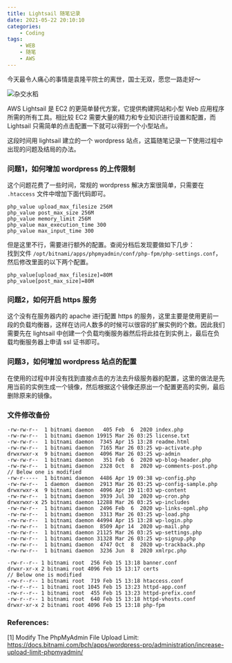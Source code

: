 ```yaml
---
title: Lightsail 随笔记录
date: 2021-05-22 20:10:10
categories: 
    - Coding
tags:
    - WEB
    - 随笔
    - AWS
---
```


今天最令人痛心的事情是袁隆平院士的离世，国士无双，愿您一路走好～

<!--more-->

![杂交水稻](https://lilu-pic-bed.oss-cn-beijing.aliyuncs.com/my-blog/2021-05-22-lightsail-sui-bi-ji-lu/za-jiao-shui-dao.jpeg)

AWS Lightsail 是 EC2 的更简单替代方案，它提供构建网站和小型 Web 应用程序所需的所有工具。相比较 EC2 需要大量的精力和专业知识进行设置和配置，而 Lightsail 只需简单的点击配置一下就可以得到一个小型站点。

这段时间用 lightsail 建立的一个 wordpress 站点，这篇随笔记录一下使用过程中出现的问题及结局的办法。

### 问题1，如何增加 wordpress 的上传限制
这个问题花费了一些时间，常规的 wordpress 解决方案很简单，只需要在 `.htaccess` 文件中增加下面代码即可。
```
php_value upload_max_filesize 256M
php_value post_max_size 256M
php_value memory_limit 256M
php_value max_execution_time 300
php_value max_input_time 300
```
但是这里不行，需要进行额外的配置。查阅分档后发现要做如下几步：  
找到文件 `/opt/bitnami/apps/phpmyadmin/conf/php-fpm/php-settings.conf`，然后修改里面的以下两个配置。
```
php_value[upload_max_filesize]=80M
php_value[post_max_size]=80M
```

### 问题2，如何开启 https 服务
这个没有在服务器内的 apache 进行配置 https 的服务，这里主要是使用更前一段的负载均衡器，这样在访问人数多的时候可以很容的扩展实例的个数。因此我们需要先在 lightsail 中创建一个负载均衡服务器然后将此挂在到实例上，最后在负载均衡服务器上申请 ssl 证书即可。

### 问题3，如何增加 wordpress 站点的配置
在使用的过程中并没有找到直接点击的方法去升级服务器的配置，这里的做法是先用当前的实例生成一个镜像，然后根据这个镜像还原出一个配置更高的实例，最后删除原来的镜像。

### 文件修改备份
```
-rw-rw-r--  1 bitnami daemon   405 Feb  6  2020 index.php
-rw-rw-r--  1 bitnami daemon 19915 Mar 26 03:25 license.txt
-rw-rw-r--  1 bitnami daemon  7345 Apr 15 13:28 readme.html
-rw-rw-r--  1 bitnami daemon  7165 Mar 26 03:25 wp-activate.php
drwxrwxr-x  9 bitnami daemon  4096 Mar 26 03:25 wp-admin
-rw-rw-r--  1 bitnami daemon   351 Feb  6  2020 wp-blog-header.php
-rw-rw-r--  1 bitnami daemon  2328 Oct  8  2020 wp-comments-post.php
// Below one is modified
-rw-r-----  1 bitnami daemon  4486 Apr 19 09:38 wp-config.php
-rw-rw-r--  1 daemon  daemon  2913 Mar 26 03:25 wp-config-sample.php
drwxrwxr-x  9 bitnami daemon  4096 Apr 19 11:03 wp-content
-rw-rw-r--  1 bitnami daemon  3939 Jul 30  2020 wp-cron.php
drwxrwxr-x 25 bitnami daemon 12288 Mar 26 03:25 wp-includes
-rw-rw-r--  1 bitnami daemon  2496 Feb  6  2020 wp-links-opml.php
-rw-rw-r--  1 bitnami daemon  3313 Mar 26 03:25 wp-load.php
-rw-rw-r--  1 bitnami daemon 44994 Apr 15 13:28 wp-login.php
-rw-rw-r--  1 bitnami daemon  8509 Apr 14  2020 wp-mail.php
-rw-rw-r--  1 bitnami daemon 21125 Mar 26 03:25 wp-settings.php
-rw-rw-r--  1 bitnami daemon 31328 Mar 26 03:25 wp-signup.php
-rw-rw-r--  1 bitnami daemon  4747 Oct  8  2020 wp-trackback.php
-rw-rw-r--  1 bitnami daemon  3236 Jun  8  2020 xmlrpc.php
```

```
-rw-r--r-- 1 bitnami root  256 Feb 15 13:18 banner.conf
drwxr-xr-x 2 bitnami root 4096 Feb 15 13:17 certs
// Below one is modified
-rw-r--r-- 1 bitnami root  719 Feb 15 13:18 htaccess.conf
-rw-r--r-- 1 bitnami root 1045 Feb 15 13:23 httpd-app.conf
-rw-r--r-- 1 bitnami root  455 Feb 15 13:23 httpd-prefix.conf
-rw-r--r-- 1 bitnami root  640 Feb 15 13:18 httpd-vhosts.conf
drwxr-xr-x 2 bitnami root 4096 Feb 15 13:18 php-fpm
```


### References:

[1] Modify The PhpMyAdmin File Upload Limit: https://docs.bitnami.com/bch/apps/wordpress-pro/administration/increase-upload-limit-phpmyadmin/

